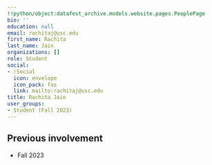 ```yaml
---
!!python/object:datafest_archive.models.website.pages.PeoplePage
bio: ''
education: null
email: rachitaj@usc.edu
first_name: Rachita
last_name: Jain
organizations: []
role: Student
social:
- !Social
  icon: envelope
  icon_pack: fas
  link: mailto:rachitaj@usc.edu
title: Rachita Jain
user_groups:
- Student (Fall 2023)
---
```



## Previous involvement

* Fall 2023

